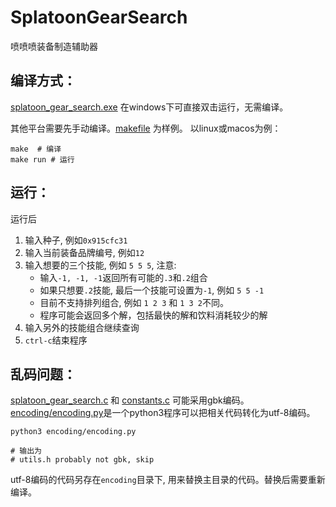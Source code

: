 # SplatoonGearSearch
喷喷喷装备制造辅助器

## 编译方式：
[splatoon_gear_search.exe](./splatoon_gear_search.exe) 在windows下可直接双击运行，无需编译。

其他平台需要先手动编译。[makefile](./makefile) 为样例。 以linux或macos为例：
```shell
make  # 编译
make run # 运行
```

## 运行：
运行后
1. 输入种子, 例如`0x915cfc31`
1. 输入当前装备品牌编号, 例如`12`
1. 输入想要的三个技能, 例如 `5 5 5`, 注意:
    * 输入`-1, -1, -1`返回所有可能的`.3`和`.2`组合
    * 如果只想要`.2`技能, 最后一个技能可设置为`-1`, 例如 `5 5 -1`
    * 目前不支持排列组合, 例如 `1 2 3` 和 `1 3 2`不同。
    * 程序可能会返回多个解，包括最快的解和饮料消耗较少的解
1. 输入另外的技能组合继续查询
1. `ctrl-c`结束程序


## 乱码问题：
[splatoon_gear_search.c](./splatoon_gear_search.c) 和 [constants.c](./constants.c) 可能采用gbk编码。[encoding/encoding.py](./encoding/encoding.py)是一个python3程序可以把相关代码转化为utf-8编码。

```shell
python3 encoding/encoding.py

# 输出为
# utils.h probably not gbk, skip
```

utf-8编码的代码另存在`encoding`目录下, 用来替换主目录的代码。替换后需要重新编译。
